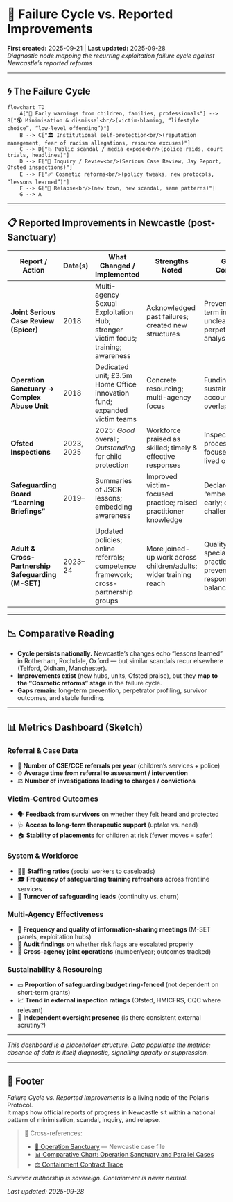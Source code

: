 # 👀 Failure Cycle vs. Reported Improvements  
**First created:** 2025-09-21 | **Last updated:** 2025-09-28  
*Diagnostic node mapping the recurring exploitation failure cycle against Newcastle’s reported reforms*

---

## 🌀 The Failure Cycle  

```mermaid
flowchart TD
    A["🚸 Early warnings from children, families, professionals"] --> B["🔇 Minimisation & dismissal<br/>(victim-blaming, “lifestyle choice”, “low-level offending”)"]
    B --> C["🏛️ Institutional self-protection<br/>(reputation management, fear of racism allegations, resource excuses)"]
    C --> D["💥 Public scandal / media exposé<br/>(police raids, court trials, headlines)"]
    D --> E["📑 Inquiry / Review<br/>(Serious Case Review, Jay Report, Ofsted inspections)"]
    E --> F["🩹 Cosmetic reforms<br/>(policy tweaks, new protocols, “lessons learned”)"]
    F --> G["🔄 Relapse<br/>(new town, new scandal, same patterns)"]
    G --> A
```
---

## 📋 Reported Improvements in Newcastle (post-Sanctuary)

| Report / Action | Date(s) | What Changed / Implemented | Strengths Noted | Gaps / Concerns |
|---|---|---|---|---|
| **Joint Serious Case Review (Spicer)** | 2018 | Multi-agency Sexual Exploitation Hub; stronger victim focus; training; awareness | Acknowledged past failures; created new structures | Prevention/long-term impact unclear; slow on perpetrator analysis |
| **Operation Sanctuary → Complex Abuse Unit** | 2018 | Dedicated unit; £3.5m Home Office innovation fund; expanded victim teams | Concrete resourcing; multi-agency focus | Funding sustainability; accountability overlap |
| **Ofsted Inspections** | 2023, 2025 | 2025: *Good* overall; *Outstanding* for child protection | Workforce praised as skilled; timely & effective responses | Inspections process-focused; less on lived outcomes |
| **Safeguarding Board “Learning Briefings”** | 2019– | Summaries of JSCR lessons; embedding awareness | Improved victim-focused practice; raised practitioner knowledge | Declared “embedded” early; ongoing challenges |
| **Adult & Cross-Partnership Safeguarding (M-SET)** | 2023–24 | Updated policies; online referrals; competence framework; cross-partnership groups | More joined-up work across children/adults; wider training reach | Quality of non-specialist practice unclear; prevention vs. response balance |

---

## 📉 Comparative Reading  

- **Cycle persists nationally.** Newcastle’s changes echo “lessons learned” in Rotherham, Rochdale, Oxford — but similar scandals recur elsewhere (Telford, Oldham, Manchester).  
- **Improvements exist** (new hubs, units, Ofsted praise), but they **map to the “Cosmetic reforms” stage** in the failure cycle.  
- **Gaps remain:** long-term prevention, perpetrator profiling, survivor outcomes, and stable funding.

---

## 📊 Metrics Dashboard (Sketch)

### Referral & Case Data
- 🔢 **Number of CSE/CCE referrals per year** (children’s services + police)  
- ⏱ **Average time from referral to assessment / intervention**  
- ⚖️ **Number of investigations leading to charges / convictions**  

### Victim-Centred Outcomes
- 🗣 **Feedback from survivors** on whether they felt heard and protected  
- 🩺 **Access to long-term therapeutic support** (uptake vs. need)  
- 🏠 **Stability of placements** for children at risk (fewer moves = safer)  

### System & Workforce
- 👩‍💼 **Staffing ratios** (social workers to caseloads)  
- 🎓 **Frequency of safeguarding training refreshers** across frontline services  
- 🔄 **Turnover of safeguarding leads** (continuity vs. churn)  

### Multi-Agency Effectiveness
- 🤝 **Frequency and quality of information-sharing meetings** (M-SET panels, exploitation hubs)  
- 📑 **Audit findings** on whether risk flags are escalated properly  
- 📡 **Cross-agency joint operations** (number/year; outcomes tracked)  

### Sustainability & Resourcing
- 💷 **Proportion of safeguarding budget ring-fenced** (not dependent on short-term grants)  
- 📈 **Trend in external inspection ratings** (Ofsted, HMICFRS, CQC where relevant)  
- 🧭 **Independent oversight presence** (is there consistent external scrutiny?)  

---

*This dashboard is a placeholder structure. Data populates the metrics; absence of data is itself diagnostic, signalling opacity or suppression.*

---

## 🏮 Footer  

*Failure Cycle vs. Reported Improvements* is a living node of the Polaris Protocol.  
It maps how official reports of progress in Newcastle sit within a national pattern of minimisation, scandal, inquiry, and relapse.  

> 📡 Cross-references:  
> - [🚨 Operation Sanctuary](../Big_Picture_Protocols/🚨_operation_sanctuary.md) — Newcastle case file  
> - [📊 Comparative Chart: Operation Sanctuary and Parallel Cases](../Big_Picture_Protocols/📊_comparative_chart_operation_sanctuary.md)  
> - [⚖️ Containment Contract Trace](../Big_Picture_Protocols/⚖️_containment_contract_trace.md)  

*Survivor authorship is sovereign. Containment is never neutral.*  

_Last updated: 2025-09-28_
